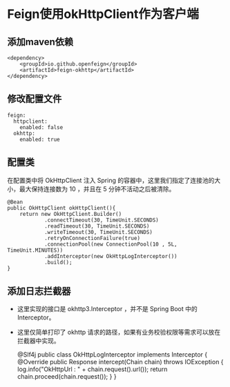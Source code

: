 
# Feign使用okHttpClient作为客户端

## 添加maven依赖

    <dependency>
        <groupId>io.github.openfeign</groupId>
        <artifactId>feign-okhttp</artifactId>
    </dependency>
    
## 修改配置文件

    feign:
      httpclient:
        enabled: false
      okhttp:
        enabled: true
        
## 配置类

在配置类中将 OkHttpClient 注入 Spring 的容器中，这里我们指定了连接池的大小，最大保持连接数为 10 ，并且在 5 分钟不活动之后被清除。

    @Bean
    public OkHttpClient okHttpClient(){
        return new OkHttpClient.Builder()
                .connectTimeout(30, TimeUnit.SECONDS)
                .readTimeout(30, TimeUnit.SECONDS)
                .writeTimeout(30, TimeUnit.SECONDS)
                .retryOnConnectionFailure(true)
                .connectionPool(new ConnectionPool(10 , 5L, TimeUnit.MINUTES))
                .addInterceptor(new OkHttpLogInterceptor())
                .build();
    }   
    
## 添加日志拦截器

* 这里实现的接口是 okhttp3.Interceptor ，并不是 Spring Boot 中的 Interceptor。
* 这里仅简单打印了 okhttp 请求的路径，如果有业务校验权限等需求可以放在拦截器中实现。

    @Slf4j
    public class OkHttpLogInterceptor implements Interceptor {
        @Override
        public Response intercept(Chain chain) throws IOException {
            log.info("OkHttpUrl : " + chain.request().url());
            return chain.proceed(chain.request());
        }
    }    
    
             